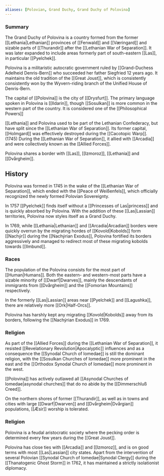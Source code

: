 ```yaml
---
aliases: [Polovian, Grand Duchy, Grand Duchy of Polovina]
---
```

### Summary
The Grand Duchy of Polovina is a country formed from the former [[Lethania|Lethanian]] provinces of [[Fenwald]] and [[Væringard]] and sizable parts of [[Thurandir]] after the [[Lethanian War of Separation]]. It was later expanded to include areas formerly part of south-eastern [[Las]], in particular [[Pyelchek]].

Polovina is a militaristic autocratic government ruled by [[Grand-Duchess Adelheid Denris-Bern]] who succeeded her father Siegfried 12 years ago. It maintains the old tradition of the [[Great Joust]], which is consistently consistently won by the Wyvern-riding branch of the Unified House of Denris-Bern.

The capital of [[Polovina]] is the city of [[Drysfurt]]. The primary language spoken in Polovina is [[Ildarin]], though [[Sosulkan]] is more common in the western part of the country. It is considered one of the [[Philosophical Powers]]

[[Lethania]] and Polovina used to be part of the Lethanian Confederacy, but have split since the [[Lethanian War of Separation]]. Its former capital, [[Holmgard]] was effectively destroyed during the [[Cacotopic Warp]]. (1745) During the [[Lethanian War of Separation]], it allied with [[Arcadia]] and were collectively known as the [[Allied Forces]].

Polovina shares a border with [[Las]], [[Izmoroz]], [[Lethania]] and [[Dvårgheim]].

## History
Polovina was formed in 1745 in the wake of the [[Lethanian War of Separation]], which ended with the [[Peace of Weißenfels]], which officially recognized the newly formed Polovian Sovereignty. 

In 1757 [[Pyelchek]] finds itself without a [[Princesses of Las|princess]] and is quickly absorbed by Polovina. With the addition of these [[Las|Lassian]] territories, Polovina now styles itself as a Grand Duchy.

In 1769, while [[Lethania|Lethanian]] and [[Arcadia|Arcadian]] borders were quickly overrun by the migrating hordes of [[Kovold|Kobolds]] form [[Nachýr]] during the [[Nachýrian Exodus]], Polovina fortified its borders aggressively and managed to redirect most of these migrating kobolds towards [[Ilmbund]].

### Races
The population of the Polovina consists for the most part of [[Human|Humans]]. Both the eastern- and western-most parts have a sizable minority of [[Dwarf|Dwarves]], mainly the descendants of immigrants from [[Dvårgheim]] and the [[Fomorian Mountains]] respectively.

In the formerly [[Las|Lassian]] areas near [[Pyelchek]] and [[Lagushka]], there are relatively more [[Ork|Half-Orcs]].  

Polovina has harshly kept any migrating [[Kovold|Kobolds]] away from its borders, following the [[Nachýrian Exodus]] in 1769.

### Religion
As part of the [[Allied Forces]] during the [[Lethanian War of Separation]], it resisted [[Revelationary Revolution|Apocalyptic]] influences and as a consequence the [[Synodal Church of Iomedae]] is still the dominant religion, with the [[Sosulkan Churches of Iomedae]] more prominent in the east and the [[Orthodox Synodal Church of Iomedae]] more prominent in the west.

[[Polovina]] has actively outlawed all [[Asynodal Churches of Iomedae|asynodal churches]] that do no abide by the [[Dimmerschluß Creed]].

On the northern shores of former [[Thurandir]], as well as in towns and cities with large [[Dwarf|Dwarven]] and [[Dvårgheim|Dvårgian]] populations, [[Æsir]] worship is tolerated.

### Religion
Polovina is a feudal aristocratic society where the pecking order is determined every few years during the [[Great Joust]]. 

Polovina has close ties with [[Arcadia]] and [[Izmoroz]], and is on good terms with most [[Las|Lassian]] city states. Apart from the intervention of several Polovian [[Synodal Church of Iomedae|Synodal Clergy]] during the [[Thanatogenic Ghost Storm]] in 1762, it has maintained a strictly isolationist diplomacy.